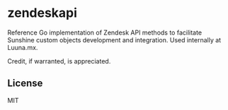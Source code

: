 # zendeskapi

Reference Go implementation of Zendesk API methods to facilitate Sunshine custom objects development and integration. Used internally at Luuna.mx.

Credit, if warranted, is appreciated.

License
----

MIT
